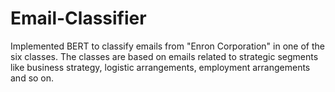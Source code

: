 # Email-Classifier
Implemented BERT to classify emails from "Enron Corporation" in one of the six classes. The classes are based on emails related to strategic segments like business strategy, logistic arrangements, employment arrangements and so on.
